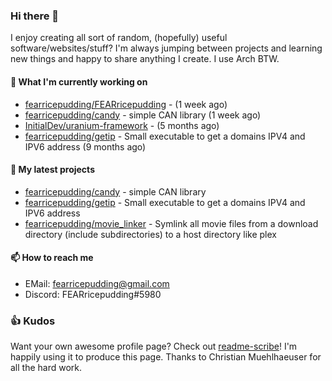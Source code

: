 ### Hi there 👋

I enjoy creating all sort of random, (hopefully) useful software/websites/stuff? 
I'm always jumping between projects and learning new things and happy to share anything I create.
I use Arch BTW.

#### 💎 What I'm currently working on

- [fearricepudding/FEARricepudding](https://github.com/fearricepudding/FEARricepudding) -  (1 week ago)
- [fearricepudding/candy](https://github.com/fearricepudding/candy) - simple CAN library (1 week ago)
- [InitialDev/uranium-framework](https://github.com/InitialDev/uranium-framework) -  (5 months ago)
- [fearricepudding/getip](https://github.com/fearricepudding/getip) - Small executable to get a domains IPV4 and IPV6 address (9 months ago)

#### 🌱 My latest projects

- [fearricepudding/candy](https://github.com/fearricepudding/candy) - simple CAN library
- [fearricepudding/getip](https://github.com/fearricepudding/getip) - Small executable to get a domains IPV4 and IPV6 address
- [fearricepudding/movie_linker](https://github.com/fearricepudding/movie_linker) - Symlink all movie files from a download directory (include subdirectories) to a host directory like plex

#### 📫 How to reach me

- EMail: fearricepudding@gmail.com
- Discord: FEARricepudding#5980

### 👍 Kudos

Want your own awesome profile page? Check out [readme-scribe](https://github.com/muesli/readme-scribe)!
I'm happily using it to produce this page. Thanks to Christian Muehlhaeuser for all the hard work.

